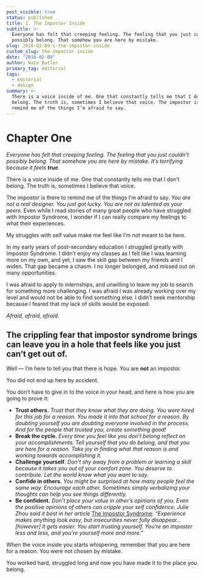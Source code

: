 ```yaml
---
post_visible: true
status: published
title: I. The Impostor Inside
subtitle: >-
  Everyone has felt that creeping feeling. The feeling that you just couldn’t
  possibly belong. That somehow you are here by mistake.
slug: 2016-02-09-i-the-impostor-inside
custom_slug: the-impostor-inside
date: "2016-02-09"
author: Nate Butler
primary_tag: editorial
tags:
  - editorial
  - design
summary: >-
  There is a voice inside of me. One that constantly tells me that I don’t
  belong. The truth is, sometimes I believe that voice. The impostor is there to
  remind me of the things I’m afraid to say.
---
```


# Chapter One

_Everyone has felt that creeping feeling. The feeling that you just couldn’t possibly belong. That somehow you are here by mistake. It’s terrifying because it feels_ **_true_**_._

There is a voice inside of me. One that constantly tells me that I don’t belong. The truth is, sometimes I believe that voice.

The impostor is there to remind me of the things I’m afraid to say. _You are not a real designer. You just got lucky. You are not as talented as your peers._ Even while I read stories of many great people who have struggled with Impostor Syndrome, I wonder if I can really compare my feelings to what their experiences.

My struggles with self value make me feel like I’m not meant to be here.

In my early years of post-secondary education I struggled greatly with Impostor Syndrome. I didn’t enjoy my classes as I felt like I was learning more on my own, and yet, I saw the skill gap between my friends and I widen. That gap became a chasm. I no longer belonged, and missed out on many opportunities.

I was afraid to apply to internships, and unwilling to leave my job to search for something more challenging. I was afraid I was already working over my level and would not be able to find something else. I didn’t seek mentorship because I feared that my lack of skills would be exposed.

_Afraid, afraid, afraid._

## The crippling fear that impostor syndrome brings can leave you in a hole that feels like you just can’t get out of.

Well — I’m here to tell you that there is hope. You are **not** an impostor.

You did not end up here by accident.

You don’t have to give in to the voice in your head, and here is how you are going to prove it:

- **Trust others.** _Trust that they know what they are doing. You were hired for this job for a reason. You made it into that school for a reason. By doubting yourself you are doubting everyone involved in the process. And for the people that trusted you, create something good!_
- **Break the cycle.** _Every time you feel like you don’t belong reflect on your accomplishments. Tell yourself that you do belong, and that you are here for a reason. Take joy in finding what that reason is and working towards accomplishing it._
- **Challenge yourself**. _Don’t shy away from a problem or learning a skill because it takes you out of your comfort zone. You deserve to contribute. Let the world know what you want to say._
- **Confide in others.** _You might be surprised at how many people feel the same way. Encourage each other. Sometimes simply verbalizing your thoughts can help you see things differently._
- **Be confident.** _Don’t place your value in other’s opinions of you. Even the positive opinions of others can cripple your self confidence. Julie Zhou said it best in her article_ [The Impostor Syndrome](https://medium.com/the-year-of-the-looking-glass/the-imposter-syndrome-9e23e2326d88#.aecfyy60n): _“Experience makes anything look easy, but insecurities never fully disappear… \[however\] it gets easier. You start trusting yourself. You’re an imposter less and less, and you’re yourself more and more.”_

When the voice inside you starts whispering, remember that you are here for a reason. You were not chosen by mistake.

You worked hard, struggled long and now you have made it to the place you belong.
